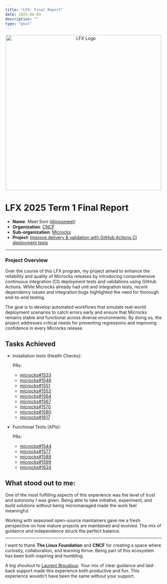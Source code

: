 ```yaml
---
title: "LFX: Final Report"
date: 2025-06-03
description: ""
type: "post"
---
```


<p align="center">
  <img src="https://lfx.linuxfoundation.org/wp-content/uploads/2023/01/logo_lfx_nopad.svg" alt="LFX Logo" width="500">
</p>

# LFX 2025 Term 1 Final Report
- **Name**: Meet Soni ([@inosmeet](https://github.com/inosmeet))
- **Organization**: [CNCF](https://www.cncf.io/)
- **Sub-organization**: [Microcks](https://github.com/microcks)
- **Project**: [Improve delivery & validation with GitHub Actions CI deployment tests](https://mentorship.lfx.linuxfoundation.org/project/0c667baa-94bf-405c-ada6-c2bea3bf3e56)
----

### Project Overview
Over the course of this LFX program, my project aimed to enhance the
reliability and quality of Microcks releases by introducing comprehensive
continuous integration (CI) deployment tests and validations using GitHub
Actions. While Microcks already had unit and integration tests, recent
dependency issues and integration bugs highlighted the need for thorough
end-to-end testing.

The goal is to develop automated workflows that simulate real-world deployment
scenarios to catch errors early and ensure that Microcks remains stable and
functional across diverse environments. By doing so, the project addresses
critical needs for preventing regressions and improving confidence in every
Microcks release.

## Tasks Achieved

- Installation tests (Health Checks):

  PRs:
  - [microcks#1533](https://github.com/microcks/microcks/pull/1533)
  - [microcks#1546](https://github.com/microcks/microcks/pull/1546)
  - [microcks#1551](https://github.com/microcks/microcks/pull/1551)
  - [microcks#1552](https://github.com/microcks/microcks/pull/1552)
  - [microcks#1564](https://github.com/microcks/microcks/pull/1564)
  - [microcks#1567](https://github.com/microcks/microcks/pull/1567)
  - [microcks#1570](https://github.com/microcks/microcks/pull/1570)
  - [microcks#1580](https://github.com/microcks/microcks/pull/1580)
  - [microcks#1617](https://github.com/microcks/microcks/pull/1617)

- Functional Tests (APIs):

  PRs:
  - [microcks#1544](https://github.com/microcks/microcks/pull/1544)
  - [microcks#1577](https://github.com/microcks/microcks/pull/1577)
  - [microcks#1589](https://github.com/microcks/microcks/pull/1589)
  - [microcks#1599](https://github.com/microcks/microcks/pull/1599)
  - [microcks#1624](https://github.com/microcks/microcks/pull/1624)


## What stood out to me:

One of the most fulfilling aspects of this experience was the level of trust
and autonomy I was given. Being able to take initiative, experiment, and build
solutions without being micromanaged made the work feel meaningful.

Working with seasoned open-source maintainers gave me a fresh perspective on
how mature projects are maintained and evolved. The mix of guidance and
independence struck the perfect balance.

----
I want to thank **The Linux Foundation** and **CNCF** for creating a space where
curiosity, collaboration, and learning thrive. Being part of this ecosystem has
been both inspiring and humbling.

A big shoutout to [Laurent Broudoux](https://github.com/lbroudoux). Your mix of
clear guidance and laid-back support made this experience both productive and
fun. This experience wouldn't have been the same without your support.
